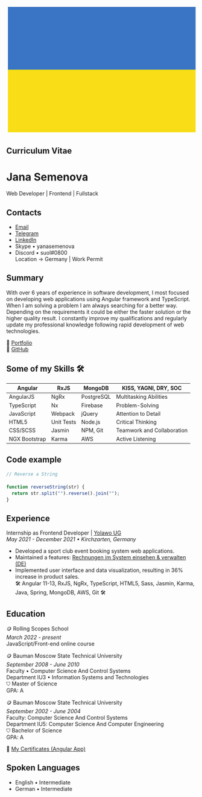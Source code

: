 ![Alt-текст](images/UA.jpg)

## Curriculum Vitae

# Jana Semenova

Web Developer | Frontend | Fullstack

## Contacts

- [Email](mailto:jana.semenova@gmx.de)
- [Telegram](https://t.me/typeweb)
- [LinkedIn](https://www.linkedin.com/in/jana~semenova/)
- Skype • yanasemenova
- Discord • suol#0800  
  Location -> Germany | Work Permit

## Summary

With over 6 years of experience in software development, I most focused on developing web applications using Angular framework and TypeScript. When I am solving a problem I am always searching for a better way. Depending on the requirements it could be either the faster solution or the higher quality result. I constantly improve my qualifications and regularly update my professional knowledge following rapid development of web technologies.

🔗 [Portfolio](https://portefeuille.bitbucket.io/)  
🔗 [GitHub](https://github.com/janasem)

## Some of my Skills 🛠

| Angular       | RxJS       | MongoDB    | KISS, YAGNI, DRY, SOC      |
| ------------- | ---------- | ---------- | -------------------------- |
| AngularJS     | NgRx       | PostgreSQL | Multitasking Abilities     |
| TypeScript    | Nx         | Firebase   | Problem-Solving            |
| JavaScript    | Webpack    | jQuery     | Attention to Detail        |
| HTML5         | Unit Tests | Node.js    | Critical Thinking          |
| CSS/SCSS      | Jasmin     | NPM, Git   | Teamwork and Collaboration |
| NGX Bootstrap | Karma      | AWS        | Active Listening           |

## Code example

```javascript
// Reverse a String

function reverseString(str) {
  return str.split("").reverse().join("");
}
```

## Experience

Internship as Frontend Developer | [Yolawo UG](https://yolawo.de/)  
_May 2021 - December 2021 • Kirchzarten, Germany_

- Developed a sport club event booking system web applications.
- Maintained a features: [Rechnungen im System einsehen & verwalten (DE)](https://yolawo.de/2021/09/24/yolawo-update-09-2021/)
- Implemented user interface and data visualization, resulting in 36% increase in product sales.  
  🛠 Angular 11-13, RxJS, NgRx, TypeScript, HTML5, Sass, Jasmin, Karma, Java, Spring, MongoDB, AWS, Git 🛠

## Education

🪙 Rolling Scopes School  
_March 2022 - present_  
JavaScript/Front-end online course

🪙 Bauman Moscow State Technical University  
_September 2008 - June 2010_  
Faculty • Computer Science And Control Systems  
Department IU3 • Information Systems and Technologies  
⛉ Master of Science  
GPA: A

🪙 Bauman Moscow State Technical University  
_September 2002 - June 2004_  
Faculty: Computer Science And Control Systems  
Department IU5: Computer Science And Computer Engineering  
⛉ Bachelor of Science  
GPA: A

🔗 [My Certificates (Angular App)](https://zertifikate.bitbucket.io/)

## Spoken Languages

- English • Intermediate
- German • Intermediate
